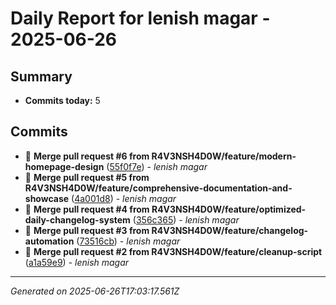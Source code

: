 # Daily Report for lenish magar - 2025-06-26

## Summary
- **Commits today:** 5

## Commits

- 🔧 **Merge pull request #6 from R4V3NSH4D0W/feature/modern-homepage-design** ([55f0f7e](../../commit/55f0f7e)) - *lenish magar*
- 🔧 **Merge pull request #5 from R4V3NSH4D0W/feature/comprehensive-documentation-and-showcase** ([4a001d8](../../commit/4a001d8)) - *lenish magar*
- 🔧 **Merge pull request #4 from R4V3NSH4D0W/feature/optimized-daily-changelog-system** ([356c365](../../commit/356c365)) - *lenish magar*
- 🔧 **Merge pull request #3 from R4V3NSH4D0W/feature/changelog-automation** ([73516cb](../../commit/73516cb)) - *lenish magar*
- 🔧 **Merge pull request #2 from R4V3NSH4D0W/feature/cleanup-script** ([a1a59e9](../../commit/a1a59e9)) - *lenish magar*

---
*Generated on 2025-06-26T17:03:17.561Z*
